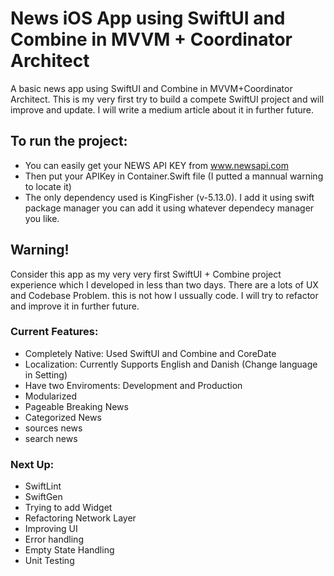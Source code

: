 # News iOS App using SwiftUI and Combine in MVVM + Coordinator Architect
A basic news app using SwiftUI and Combine in MVVM+Coordinator Architect. This is my very first try to build a compete SwiftUI project and will improve and update.
I will write a medium article about it in further future.

## To run the project:
- You can easily get your NEWS API KEY from www.newsapi.com
- Then put your APIKey in Container.Swift file (I putted a mannual warning to locate it)
- The only dependency used is KingFisher (v-5.13.0). I add it using swift package manager you can add it using whatever dependecy manager you like.

## Warning!
Consider this app as my very very first SwiftUI + Combine project experience which I developed in less than two days. There are a lots of UX and Codebase Problem. this is not how I ussually code. I will try to refactor and improve it in further future.

### Current Features:
- Completely Native: Used SwiftUI and Combine and CoreDate
- Localization: Currently Supports English and Danish (Change language in Setting)
- Have two Enviroments: Development and Production
- Modularized
- Pageable Breaking News
- Categorized News
- sources news
- search news

### Next Up:
- SwiftLint
- SwiftGen
- Trying to add Widget
- Refactoring Network Layer
- Improving UI
- Error handling
- Empty State Handling
- Unit Testing
